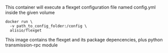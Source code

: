 This container will execute a flexget configuration file named config.yml inside the given volume

```
docker run \
  -v path_to_config_folder:/config \
  alisio/flexget
```

This image contains the flexget and its package depencencies, plus python transmission-rpc module
